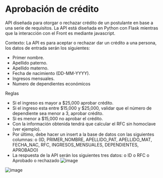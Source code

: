 # Aprobación de crédito
API diseñada para otorgar o rechazar crédito de un postulante en base a una serie de requisitos. La API está diseñada en Python con Flask mientras que la interacción con el Front es mediante javascript. 

Contexto: La API es para aceptar o rechazar dar un crédito a una persona, los datos de
entrada serán los siguientes:
* Primer nombre.
* Apellido paterno.
* Apellido materno.
* Fecha de nacimiento (DD-MM-YYYY).
* Ingresos mensuales.
* Numero de dependientes económicos

Reglas
* Si el ingreso es mayor a $25,000 aprobar crédito.
* Si el ingreso esta entre $15,000 y $25,000, validar que el número de dependiente
sea menor a 3, aprobar crédito.
* Si es menor a $15,000 no aprobar el crédito.
* Con la información obtenida tendrá que calcular el RFC sin homoclave (ver
ejemplo).
* Por último, debe hacer un insert a la base de datos con las siguientes columnas:
o (ID, PRIMER_NOMBRE, APELLIDO_PAT, APELLIDO_MAT, FECHA_NAC, RFC,
INGRESOS_MENSUALES, DEPENDIENTES, APROBADO)
* La respuesta de la API serán los siguientes tres datos:
o ID
o RFC
o Aprobado o rechazado
![image](https://user-images.githubusercontent.com/57772138/206637944-9b579f55-3452-4a2f-aca0-71bf1d8e7855.png)

![image](https://user-images.githubusercontent.com/57772138/206638044-81d2e1cf-3b0c-4bf5-8b17-e2764a59a53d.png)
